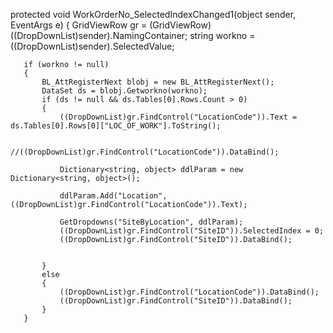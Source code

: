    protected void WorkOrderNo_SelectedIndexChanged1(object sender, EventArgs e)
   {
       GridViewRow gr = (GridViewRow)((DropDownList)sender).NamingContainer;
       string workno = ((DropDownList)sender).SelectedValue;


       if (workno != null)
       {
           BL_AttRegisterNext blobj = new BL_AttRegisterNext();
           DataSet ds = blobj.Getworkno(workno);
           if (ds != null && ds.Tables[0].Rows.Count > 0)
           {
               ((DropDownList)gr.FindControl("LocationCode")).Text = ds.Tables[0].Rows[0]["LOC_OF_WORK"].ToString();

               //((DropDownList)gr.FindControl("LocationCode")).DataBind();

               Dictionary<string, object> ddlParam = new Dictionary<string, object>();

               ddlParam.Add("Location", ((DropDownList)gr.FindControl("LocationCode")).Text);

               GetDropdowns("SiteByLocation", ddlParam);
               ((DropDownList)gr.FindControl("SiteID")).SelectedIndex = 0;
               ((DropDownList)gr.FindControl("SiteID")).DataBind();


           }
           else
           {
               ((DropDownList)gr.FindControl("LocationCode")).DataBind();
               ((DropDownList)gr.FindControl("SiteID")).DataBind();
           }
       }
